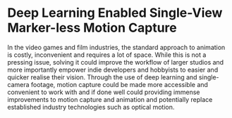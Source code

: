 # Deep Learning Enabled Single-View Marker-less Motion Capture
 
In the video games and film industries, the standard approach to animation is costly, inconvenient and requires a lot of space. While this is not a pressing issue, solving it could improve the workflow of larger studios and more importantly empower indie developers and hobbyists to easier and quicker realise their vision. Through the use of deep learning and single-camera footage, motion capture could be made more accessible and convenient to work with and if done well could providing immense improvements to motion capture and animation and potentially replace established industry technologies such as optical motion.

